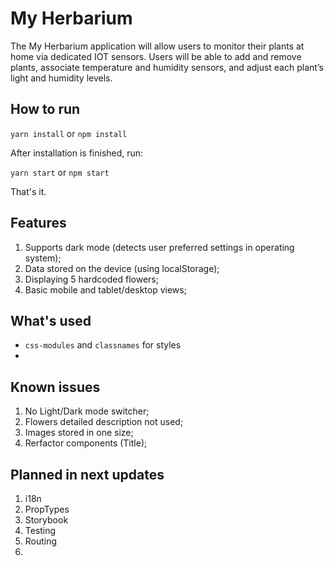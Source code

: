 # My Herbarium

The My Herbarium application will allow users to monitor their plants at home via dedicated IOT sensors. Users will be able to add and remove plants, associate temperature and humidity sensors, and adjust each plant’s light and humidity levels.

## How to run

`yarn install` or `npm install`

After installation is finished, run:

`yarn start` or `npm start`

That's it.

## Features

1. Supports dark mode (detects user preferred settings in operating system);
2. Data stored on the device (using localStorage);
3. Displaying 5 hardcoded flowers;
4. Basic mobile and tablet/desktop views;

## What's used

- `css-modules` and `classnames` for styles
-

## Known issues

1. No Light/Dark mode switcher;
2. Flowers detailed description not used;
3. Images stored in one size;
4. Rerfactor components (Title);

## Planned in next updates

1. i18n
2. PropTypes
3. Storybook
4. Testing
5. Routing
6.
